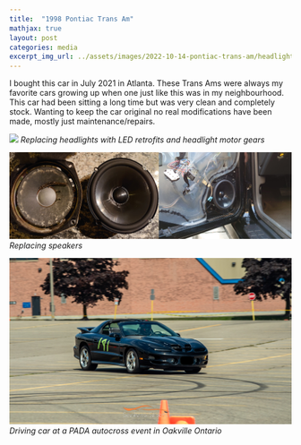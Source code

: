 ```yaml
---
title:  "1998 Pontiac Trans Am"
mathjax: true
layout: post
categories: media
excerpt_img_url: ../assets/images/2022-10-14-pontiac-trans-am/headlights.png
---
```


I bought this car in July 2021 in Atlanta. These Trans Ams were always my favorite cars growing up when one just like this was in my neighbourhood. This car had been sitting a long time but was very clean and completely stock. Wanting to keep the car original no real modifications have been made, mostly just maintenance/repairs.

![](/assets/images/2022-10-14-pontiac-trans-am/headlights.png)
*Replacing headlights with LED retrofits and headlight motor gears*

![](/assets/images/2022-10-14-pontiac-trans-am/DSC_0298_300.png)
*Replacing speakers*

![](/assets/images/2022-10-14-pontiac-trans-am/IMG_1185_2.png)
*Driving car at a PADA autocross event in Oakville Ontario*





